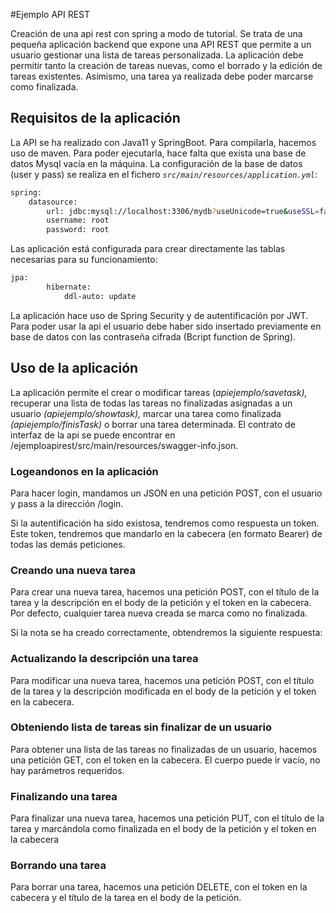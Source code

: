 #Ejemplo API REST

Creación de una api rest con spring a modo de tutorial. Se trata de una pequeña aplicación backend que expone una API REST que permite a un usuario gestionar una lista de tareas personalizada.
La aplicación debe permitir tanto la creación de tareas nuevas, como el borrado y la edición de tareas existentes. Asímismo, una tarea ya realizada debe poder marcarse como finalizada.

## Requisitos de la aplicación

La API se ha realizado con Java11 y SpringBoot. Para compilarla, hacemos uso de maven. Para poder ejecutarla, hace falta que exista una base de datos Mysql vacía en la máquina. 
La configuración de la base de datos (user y pass) se realiza en el fichero *`src/main/resources/application.yml`*:

```bash
spring:
	datasource:
		url: jdbc:mysql://localhost:3306/mydb?useUnicode=true&useSSL=false&useJDBCCompliantTimezoneShift=true&useLegacyDatetimeCode=false&serverTimezone=UTC
		username: root
		password: root
```

Las aplicación está configurada para crear directamente las tablas necesarias para su funcionamiento:

```bash
jpa:
		hibernate:
			ddl-auto: update
```

La aplicación hace uso de Spring Security y de autentificación por JWT.
Para poder usar la api el usuario debe haber sido insertado previamente en base de datos con las contraseña cifrada (Bcript function de Spring).

## Uso de la aplicación

La aplicación permite el crear o modificar tareas (*apiejemplo/savetask),*  recuperar una lista de todas las tareas no finalizadas asignadas a un usuario *(apiejemplo/showtask),* marcar una tarea como finalizada *(apiejemplo/finisTask)* o borrar una tarea determinada. El contrato de interfaz de la api se puede encontrar en /ejemploapirest/src/main/resources/swagger-info.json.

### Logeandonos en la aplicación

Para hacer login, mandamos un JSON en una petición POST, con el usuario y pass a la dirección /login.


Si la autentificación ha sido existosa, tendremos como respuesta un token. Este token, tendremos que mandarlo en la cabecera (en formato Bearer) de todas las demás peticiones.

### Creando una nueva tarea

Para crear una nueva tarea, hacemos una petición POST, con el título de la tarea y la descripción en el body de la petición y el token en la cabecera. Por defecto, cualquier tarea nueva creada se marca como no finalizada.

Si la nota se ha creado correctamente, obtendremos la siguiente respuesta:

### Actualizando la descripción una tarea

Para modificar una nueva tarea, hacemos una petición POST, con el título de la tarea y la descripción modificada en el body de la petición y el token en la cabecera. 


### Obteniendo lista de tareas sin finalizar de un usuario

Para obtener una lista de las tareas no finalizadas de un usuario, hacemos una petición GET, con el token en la cabecera. El cuerpo puede ir vacío, no hay parámetros requeridos.


### Finalizando una tarea

Para finalizar una nueva tarea, hacemos una petición PUT, con el título de la tarea y marcándola como finalizada en el body de la petición y el token en la cabecera


### Borrando una tarea

Para borrar una tarea, hacemos una petición DELETE, con el token en la cabecera y el título de la tarea en el body de la petición.

